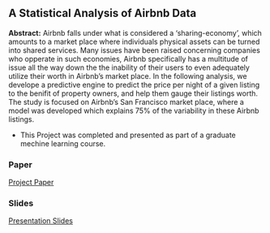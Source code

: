 ## A Statistical Analysis of Airbnb Data

**Abstract:** Airbnb falls under what is considered a ‘sharing-economy’, which amounts to a market place where individuals physical assets can be turned into shared services. Many issues have been raised concerning companies who opperate in such economies, Airbnb specifically has a multitude of issue all the way down the the inability of their users to even adequately utilize their worth in Airbnb’s market place. In the following analysis, we develope a predictive engine to predict the price per night of a given listing to the benifit of property owners, and help them gauge their listings worth. The study is focused on Airbnb’s San Francisco market place, where a model was developed which explains 75% of the variability in these Airbnb listings.

- This Project was completed and presented as part of a graduate mechine learning course.

### Paper
[Project Paper](/pdf/Airbnb_Final_Report.pdf)

### Slides 
[Presentation Slides](/pdf/Airbnb_presentation_slides.pdf)


